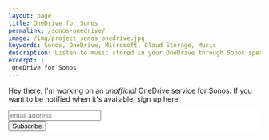 ```yaml
---
layout: page
title: OneDrive for Sonos
permalink: /sonos-onedrive/
image: /img/project_sonos_onedrive.jpg
keywords: Sonos, OneDrive, Microsoft, Cloud Storage, Music
description: Listen to music stored in your OneDrive through Sonos speakers.
excerpt: |
 OneDrive for Sonos
---
```


Hey there, I'm working on an *unofficial* OneDrive service for Sonos. If you want to be notified when it's available, sign up here:

<!-- Begin MailChimp Signup Form -->
<link href="//cdn-images.mailchimp.com/embedcode/slim-081711.css" rel="stylesheet" type="text/css">
<style type="text/css">
	#mc_embed_signup{background:#fff; clear:left; font:14px Helvetica,Arial,sans-serif; }
	#mc_embed_signup form{padding:0; }
</style>
<div id="mc_embed_signup">
<form action="//michaeldick.us11.list-manage.com/subscribe/post?u=6514e7cf250dcbb3bf07ad690&amp;id=6abfd24149" method="post" id="mc-embedded-subscribe-form" name="mc-embedded-subscribe-form" class="validate" target="_blank" novalidate>
<div id="mc_embed_signup_scroll">
<input type="email" value="" name="EMAIL" class="email" id="mce-EMAIL" placeholder="email address" required>
<div class="mc-field-group input-group" style="display:none">
    <strong>Project </strong>
    <ul><li><input type="checkbox" value="1" name="group[19585][1]" id="mce-group[19585]-19585-0"><label for="mce-group[19585]-19585-0">NPR One for Sonos</label></li>
<li><input type="checkbox" value="2" name="group[19585][2]" id="mce-group[19585]-19585-1" checked><label for="mce-group[19585]-19585-1">OneDrive for Sonos</label></li>
</ul>
</div>
<!-- real people should not fill this in and expect good things - do not remove this or risk form bot signups-->
<div style="position: absolute; left: -5000px;"><input type="text" name="b_6514e7cf250dcbb3bf07ad690_6abfd24149" tabindex="-1" value=""></div>
<div class="clear"><input type="submit" value="Subscribe" name="subscribe" id="mc-embedded-subscribe" class="button"></div>
</div>
</form>
</div>
<!--End mc_embed_signup-->

<!--

## Instructions

### Adding OneDrive to your Sonos

Open your Sonos desktop app and go to Help ->  About my Sonos System... (on Mac this is located under the SONOS menu)

![screenshot](/img/sonos-nprone/sonos-init.png) 

![screenshot](/img/sonos-nprone/sonos-ip.png)

Then note down the ip address under *Associated Product*. For me this would be *192.168.1.203*.

Alternatively, you can also use your Sonos app on your iOS or Android to find the ip address. Check under Settings -> About my Sonos System

![screenshot](/img/sonos-nprone/sonos-ip-ios.png)

Open a web browser and type http://[your ip address from above]:1400/customsd.htm. So for me this would be *http://192.168.1.203:1400/customsd.htm*.

Enter the information below into the form and hit submit. This will add the service to your Sonos.

1. **SID:** 248
2. **Service Name:** OneDrive
3. **Endpoint URL:** http://sonosonedrive.herokuapp.com/soap
4. **Secure Endpoint URL:** https://sonosonedrive.herokuapp.com/soap
5. **Polling Interval:** 3600
6. **Authentication SOAP header policy:** Device Link
7. **Strings table:**
  * Version: 1
  * Uri: http://sonosonedrive.herokuapp.com/static/strings.xml
8. **Presentation map:**
 * Version: 1
 * Uri: http://sonosonedrive.herokuapp.com/static/presentationMap.xml
9. **Container Type:**
 * Music Service
11. **Capabilities:**
 * Search
 
![screenshot](/img/sonos-onedrive/sonos-add4.png)

Go back to your Sonos app and choose Add Music Service. You should now find OneDrive in the list of services.

![screenshot](/img/sonos-nprone/sonos-service.png)

Select I already have an account.

![screenshot](/img/sonos-onedrive/sonos-add-1.png)

Open [https://login.live.com/oauth20_remoteconnect.srf](https://login.live.com/oauth20_remoteconnect.srf){:target="_blank"} and enter the code shown in the Sonos window.

![screenshot](/img/sonos-onedrive/sonos-add-2.png)

Allow access for the OneDrive Sonos app. You might have to log in first with your Microsoft credentials if you haven't done already.

![screenshot](/img/sonos-onedrive/sonos-add-3.png)

Now you are all set and can start listening to music from your OneDrive. Browse through your folders and add folders or songs to your My Sonos.

Feel free to reach out with any questions or issues at [b.michael.dick@gmail.com](mailto:b.michael.dick@gmail.com).

### Removing OneDrive from your Sonos

If you would like to remove the OneDrive service from your Sonos just follow the steps below.

Open your desktop app and go to Manage -> Settings...

![screenshot](/img/sonos-nprone/sonos-remove.png)

Find the OneDrive services in the list and hit Remove.

![screenshot](/img/sonos-onedrive/sonos-remove-2.png)

Go back to the browser page from above and submit the form, leaving all fields empty, but the SID set to 248. This will remove the OneDrive service from your Sonos.

![screenshot](/img/sonos-onedrive/sonos-remove-3.png)

-->
